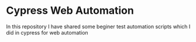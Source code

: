 # Cypress Web Automation
In this repository I have shared some beginer test automation scripts which I did in cypress for web automation
